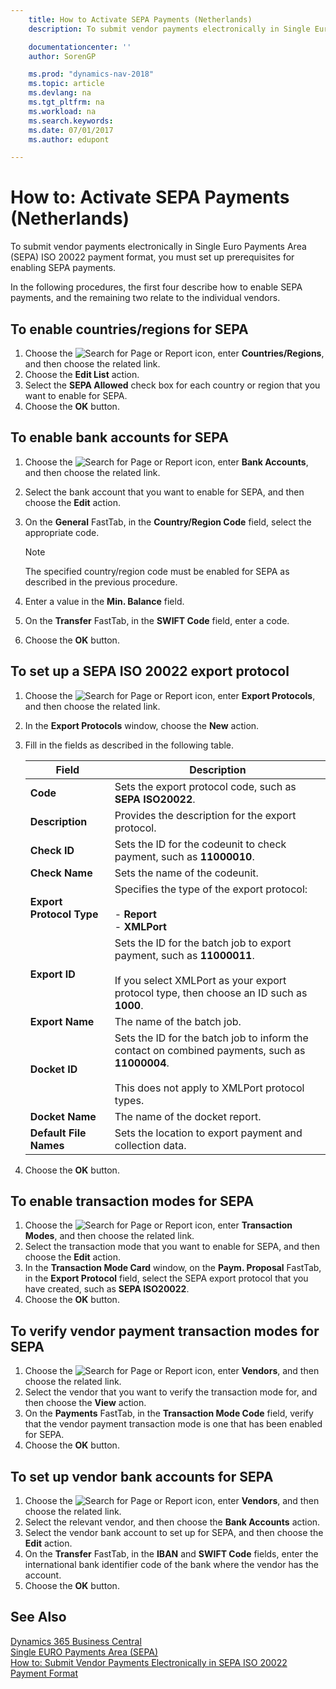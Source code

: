 ```yaml
---
    title: How to Activate SEPA Payments (Netherlands)
    description: To submit vendor payments electronically in Single Euro Payments Area (SEPA) ISO 20022 payment format, you must set up prerequisites for enabling SEPA payments.

    documentationcenter: ''
    author: SorenGP

    ms.prod: "dynamics-nav-2018"
    ms.topic: article
    ms.devlang: na
    ms.tgt_pltfrm: na
    ms.workload: na
    ms.search.keywords:
    ms.date: 07/01/2017
    ms.author: edupont

---
```

# How to: Activate SEPA Payments (Netherlands)
To submit vendor payments electronically in Single Euro Payments Area (SEPA) ISO 20022 payment format, you must set up prerequisites for enabling SEPA payments.  

In the following procedures, the first four describe how to enable SEPA payments, and the remaining two relate to the individual vendors.  

## To enable countries/regions for SEPA  

1.  Choose the ![Search for Page or Report](../../media/ui-search/search_small.png "Search for Page or Report icon") icon, enter **Countries/Regions**, and then choose the related link.  
2.  Choose the **Edit List** action.  
3.  Select the **SEPA Allowed** check box for each country or region that you want to enable for SEPA.  
4.  Choose the **OK** button.  

## To enable bank accounts for SEPA  

1.  Choose the ![Search for Page or Report](../../media/ui-search/search_small.png "Search for Page or Report icon") icon, enter **Bank Accounts**, and then choose the related link.  
2.  Select the bank account that you want to enable for SEPA, and then choose the **Edit** action.  
3.  On the **General** FastTab, in the **Country/Region Code** field, select the appropriate code.  

    > [!NOTE]  
    >  The specified country/region code must be enabled for SEPA as described in the previous procedure.  

4.  Enter a value in the **Min. Balance** field.  
5.  On the **Transfer** FastTab, in the **SWIFT Code** field, enter a code.  
6.  Choose the **OK** button.  

## To set up a SEPA ISO 20022 export protocol  

1.  Choose the ![Search for Page or Report](../../media/ui-search/search_small.png "Search for Page or Report icon") icon, enter **Export Protocols**, and then choose the related link.  
2.  In the **Export Protocols** window, choose the **New** action.  
3.  Fill in the fields as described in the following table.  

    |Field|Description|  
    |---------------------------------|---------------------------------------|  
    |**Code**|Sets the export protocol code, such as **SEPA ISO20022**.|  
    |**Description**|Provides the description for the export protocol.|  
    |**Check ID**|Sets the ID for the codeunit to check payment, such as **11000010**.|  
    |**Check Name**|Sets the name of the codeunit.|  
    |**Export Protocol Type**|Specifies the type of the export protocol:<br /><br /> -   **Report**<br />-   **XMLPort**|  
    |**Export ID**|Sets the ID for the batch job to export payment, such as **11000011**.<br /><br /> If you select XMLPort as your export protocol type, then choose an ID such as **1000**.|  
    |**Export Name**|The name of the batch job.|  
    |**Docket ID**|Sets the ID for the batch job to inform the contact on combined payments, such as **11000004**.<br /><br /> This does not apply to XMLPort protocol types.|  
    |**Docket Name**|The name of the docket report.|  
    |**Default File Names**|Sets the location to export payment and collection data.|  

4.  Choose the **OK** button.  

## To enable transaction modes for SEPA  

1.  Choose the ![Search for Page or Report](../../media/ui-search/search_small.png "Search for Page or Report icon") icon, enter **Transaction Modes**, and then choose the related link.  
2.  Select the transaction mode that you want to enable for SEPA, and then choose the **Edit** action.  
3.  In the **Transaction Mode Card** window, on the **Paym. Proposal** FastTab, in the **Export Protocol** field, select the SEPA export protocol that you have created, such as **SEPA ISO20022**.  
4.  Choose the **OK** button.  

## To verify vendor payment transaction modes for SEPA  

1.  Choose the ![Search for Page or Report](../../media/ui-search/search_small.png "Search for Page or Report icon") icon, enter **Vendors**, and then choose the related link.  
2.  Select the vendor that you want to verify the transaction mode for, and then choose the **View** action.  
3.  On the **Payments** FastTab, in the **Transaction Mode Code** field, verify that the vendor payment transaction mode is one that has been enabled for SEPA.  
4.  Choose the **OK** button.  

## To set up vendor bank accounts for SEPA  

1.  Choose the ![Search for Page or Report](../../media/ui-search/search_small.png "Search for Page or Report icon") icon, enter **Vendors**, and then choose the related link.  
2.  Select the relevant vendor, and then choose the **Bank Accounts** action.  
3.  Select the vendor bank account to set up for SEPA, and then choose the **Edit** action.  
4.  On the **Transfer** FastTab, in the **IBAN** and **SWIFT Code** fields, enter the international bank identifier code of the bank where the vendor has the account.  
5.  Choose the **OK** button.  

## See Also
[Dynamics 365 Business Central](/dynamics365/business-central/)  
[Single EURO Payments Area (SEPA)](single-euro-payments-area-sepa-.md)   
 [How to: Submit Vendor Payments Electronically in SEPA ISO 20022 Payment Format](how-to-submit-vendor-payments-electronically-in-sepa-iso-20022-payment-format.md) 

